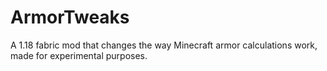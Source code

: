 # ArmorTweaks

A 1.18 fabric mod that changes the way Minecraft armor calculations work, made for experimental purposes.
